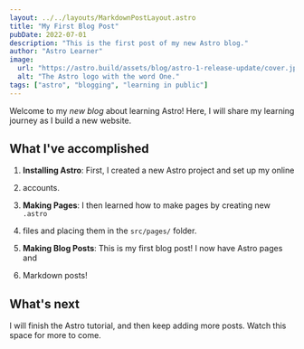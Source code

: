 ```yaml
---
layout: ../../layouts/MarkdownPostLayout.astro
title: "My First Blog Post"
pubDate: 2022-07-01
description: "This is the first post of my new Astro blog."
author: "Astro Learner"
image:
  url: "https://astro.build/assets/blog/astro-1-release-update/cover.jpeg"
  alt: "The Astro logo with the word One."
tags: ["astro", "blogging", "learning in public"]
---
```


Welcome to my _new blog_ about learning Astro! Here, I will share my learning journey
as I build a new website.

## What I've accomplished

1. **Installing Astro**: First, I created a new Astro project and set up my online
2. accounts.

3. **Making Pages**: I then learned how to make pages by creating new `.astro`
4. files and placing them in the `src/pages/` folder.

5. **Making Blog Posts**: This is my first blog post! I now have Astro pages and
6. Markdown posts!

## What's next

I will finish the Astro tutorial, and then keep adding more posts. Watch this
space for more to come.
